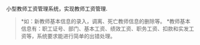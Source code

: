小型教师工资管理系统，实现教师工资管理.
>*如：新教师基本信息的录入，调离、死亡教师信息的删除等。
>*教师基本信息有：职工证号、部门、基本工资、绩效工资、职务工资、扣款和实发工资等，系统要求能进行简单的出错处理。

